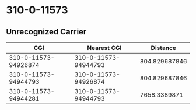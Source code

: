 # 310-0-11573
## Unrecognized Carrier


| CGI | Nearest CGI | Distance |
|-----|-------------|----------|
| 310-0-11573-94926874 | 310-0-11573-94944793 | 804.829687846 |
| 310-0-11573-94944793 | 310-0-11573-94926874 | 804.829687846 |
| 310-0-11573-94944281 | 310-0-11573-94944793 | 7658.3389871 |
